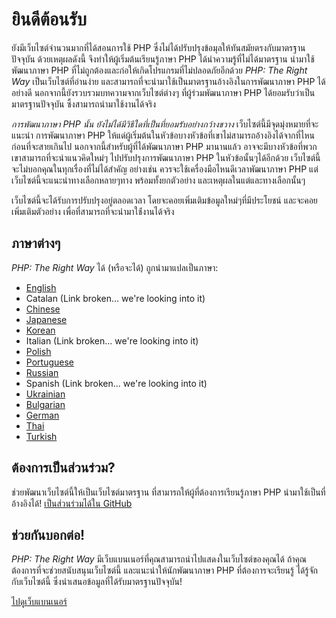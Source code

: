 
# ยินดีต้อนรับ

ยังมีเว็บไซต์จำนวนมากที่ได้สอนการใช้ PHP ซึ่งไม่ได้ปรับปรุงข้อมุลให้ทันสมัยตรงกับมาตรฐานปัจจุบัน
ด้วยเหตุผลดังนี้ จึงทำให้ผู้เริ่มต้นเรียนรู้ภาษา PHP ได้นำความรู้ที่ไม่ได้มาตรฐาน นำมาใช้พัฒนาภาษา PHP
ที่ไม่ถูกต้องและก่อให้เกิดโปรแกรมที่ไม่ปลอดภัยอีกด้วย _PHP: The Right Way_ เป็นเว็บไซต์ที่อ่านง่าย
และสามารถที่จะนำมาใช้เป็นมาตรฐานอ้างอิงในการพัฒนาภาษา PHP ได้อย่างดี
นอกจากนี้ยังรวบรวมบทความจากเว็บไซต์ต่างๆ ที่ผู้ร่วมพัฒนาภาษา PHP ได้ยอมรับว่าเป็นมาตรฐานปัจจุบัน
ซึ้งสามารถนำมาใช้งานได้จริง

_การพัฒนาภาษา PHP นั้น ยังไม่ได้มีวิธีใดที่เป็นที่ยอมรับอย่างกว้างขวาง_ เว็บไซต์นี้มีจุดมุ่งหมายที่จะแนะนำ
การพัฒนาภาษา PHP ให้แด่ผู้เริ่มต้นในหัวข้อบางหัวข้อที่เขาไม่สามารถอ้างอิงได้จากที่ไหน ก่อนที่จะสายเกินไป
นอกจากนี้สำหรับผู้ที่ได้พัฒนาภาษา PHP มานานแล้ว อาจจะมีบางหัวข้อที่พวกเขาสามารถที่จะนำแนวคิดใหม่ๆ
ไปปรับปรุงการพัฒนาภาษา PHP ในหัวข้อนั้นๆได้อีกด้วย เว็บไซต์นี้จะไม่บอกคุณในทุกเรื่องที่ไม่ได้สำคัญ อย่างเช่น
ควรจะใช้เครื่องมือไหนดีเวลาพัฒนาภาษา PHP แต่เว็บไซต์นี้จะแนะนำทางเลือกหลายๆทาง พร้อมทั้งยกตัวอย่าง
และเหตุผลในแต่และทางเลือกนั้นๆ

เว็บไซต์นี้จะได้รับการปรับปรุงอยู่ตลอดเวลา โดยจะคอยเพิ่มเติมข้อมูลใหม่ๆที่มีประโยชน์ และจะคอยเพิ่มเติมตัวอย่าง
เพื่อที่สามารถที่จะนำมาใช้่งานได้จริง

## ภาษาต่างๆ

_PHP: The Right Way_ ได้ (หรือจะได้) ถูกนำมาแปลเป็นภาษา:

* [English](http://www.phptherightway.com)
* Catalan (Link broken... we're looking into it)
* [Chinese](http://wulijun.github.com/php-the-right-way)
* [Japanese](http://ja.phptherightway.com)
* [Korean](http://wafe.github.io/php-the-right-way/)
* Italian (Link broken... we're looking into it)
* [Polish](http://pl.phptherightway.com/)
* [Portuguese](http://br.phptherightway.com/)
* [Russian](http://getjump.github.io/ru-php-the-right-way)
* Spanish (Link broken... we're looking into it)
* [Ukrainian](http://iflista.github.com/php-the-right-way/)
* [Bulgarian](http://bg.phptherightway.com/)
* [German](http://rwetzlmayr.github.io/php-the-right-way/)
* [Thai](http://apzentral.github.io/php-the-right-way/)
* [Turkish](http://hkulekci.github.io/php-the-right-way/)

## ต้องการเป็นส่วนร่วม?

ช่วยพัฒนาเว็บไซต์นี้ให้เป็นเว็บไซต์มาตรฐาน ที่สามารถให้ผู้ที่ต้องการเรียนรู้ภาษา PHP นำมาใช้เป็นที่อ้างอิงได้! [เป็นส่วนร่วมได้ใน GitHub][1]

## ช่วยกันบอกต่อ!

_PHP: The Right Way_ มีเว็บแบนเนอร์ที่คุณสามารถนำไปแสดงในเว็บไซต์ของคุณได้ ถ้าคุณต้องการที่จะช่วยสนับสนุนเว็บไซต์นี้
และแนะนำให้นักพัฒนาภาษา PHP ที่ต้องการจะเรียนรู้ ได้รู้จักกับเว็บไซต์นี้ ซึ่งนำเสนอข้อมูลที่ได้รับมาตรฐานปัจจุบัน!

[ไปดูเว็บแบนเนอร์][2]

[1]: https://github.com/codeguy/php-the-right-way/tree/gh-pages
[2]: /php-the-right-way/banners.html
